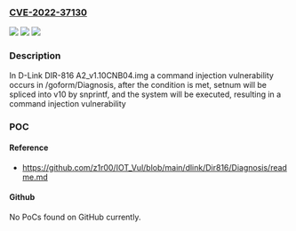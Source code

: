 ### [CVE-2022-37130](https://cve.mitre.org/cgi-bin/cvename.cgi?name=CVE-2022-37130)
![](https://img.shields.io/static/v1?label=Product&message=n%2Fa&color=blue)
![](https://img.shields.io/static/v1?label=Version&message=n%2Fa&color=blue)
![](https://img.shields.io/static/v1?label=Vulnerability&message=n%2Fa&color=brighgreen)

### Description

In D-Link DIR-816 A2_v1.10CNB04.img a command injection vulnerability occurs in /goform/Diagnosis, after the condition is met, setnum will be spliced into v10 by snprintf, and the system will be executed, resulting in a command injection vulnerability

### POC

#### Reference
- https://github.com/z1r00/IOT_Vul/blob/main/dlink/Dir816/Diagnosis/readme.md

#### Github
No PoCs found on GitHub currently.

